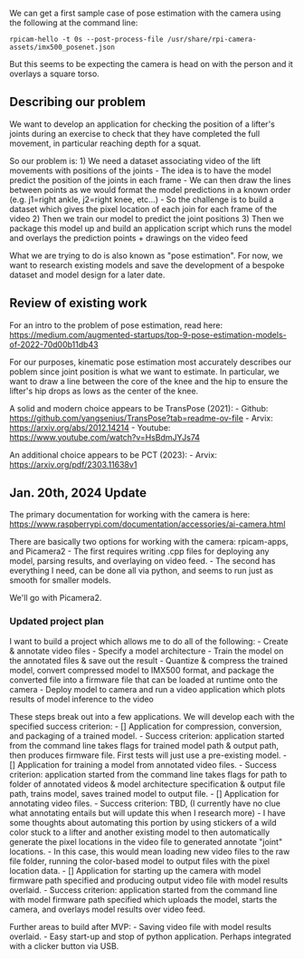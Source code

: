 
We can get a first sample case of pose estimation with the camera using the following at the command line:
```
rpicam-hello -t 0s --post-process-file /usr/share/rpi-camera-assets/imx500_posenet.json
```

But this seems to be expecting the camera is head on with the person and it overlays a square torso.

## Describing our problem

We want to develop an application for checking the position of a lifter's joints during an exercise to check that they have completed the full movement, in particular reaching depth for a squat.

So our problem is:
	1) We need a dataset associating video of the lift movements with positions of the joints
		- The idea is to have the model predict the position of the joints in each frame
		- We can then draw the lines between points as we would format the model predictions in a known order (e.g. j1=right ankle, j2=right knee, etc...)
		- So the challenge is to build a dataset which gives the pixel location of each join for each frame of the video
	2) Then we train our model to predict the joint positions
	3) Then we package this model up and build an application script which runs the model and overlays the prediction points + drawings on the video feed

What we are trying to do is also known as "pose estimation".
For now, we want to research existing models and save the development of a bespoke dataset and model design for a later date.

## Review of existing work

For an intro to the problem of pose estimation, read here: https://medium.com/augmented-startups/top-9-pose-estimation-models-of-2022-70d00b11db43

For our purposes, kinematic pose estimation most accurately describes our poblem since joint position is what we want to estimate.
In particular, we want to draw a line between the core of the knee and the hip to ensure the lifter's hip drops as lows as the center of the knee.

A solid and modern choice appears to be TransPose (2021):
	- Github: https://github.com/yangsenius/TransPose?tab=readme-ov-file
	- Arvix: https://arxiv.org/abs/2012.14214
	- Youtube: https://www.youtube.com/watch?v=HsBdmJYJs74

An additional choice appears to be PCT (2023):
	- Arvix: https://arxiv.org/pdf/2303.11638v1

## Jan. 20th, 2024 Update

The primary documentation for working with the camera is here: https://www.raspberrypi.com/documentation/accessories/ai-camera.html

There are basically two options for working with the camera: rpicam-apps, and Picamera2
	- The first requires writing .cpp files for deploying any model, parsing results, and overlaying on video feed.
	- The second has everything I need, can be done all via python, and seems to run just as smooth for smaller models.

We'll go with Picamera2.

### Updated project plan

I want to build a project which allows me to do all of the following:
	- Create & annotate video files
	- Specify a model architecture
	- Train the model on the annotated files & save out the result
	- Quantize & compress the trained model, convert compressed model to IMX500 format, and package the converted file into a firmware file that can be loaded at runtime onto the camera
	- Deploy model to camera and run a video application which plots results of model inference to the video

These steps break out into a few applications. We will develop each with the specified success criterion:
	- [] Application for compression, conversion, and packaging of a trained model.
		- Success criterion: application started from the command line takes flags for trained model path & output path, then produces firmware file. First tests will just use a pre-existing model.
	- [] Application for training a model from annotated video files.
		- Success criterion: application started from the command line takes flags for path to folder of annotated videos & model architecture specification & output file path, trains model, saves trained model to output file. 
	- [] Application for annotating video files.
		- Success criterion: TBD, (I currently have no clue what annotating entails but will update this when I research more)
		- I have some thoughts about automating this portion by using stickers of a wild color stuck to a lifter and another existing model to then automatically generate the pixel locations in the video file to generated annotate "joint" locations.
			- In this case, this would mean loading new video files to the raw file folder, running the color-based model to output files with the pixel location data.
	- [] Application for starting up the camera with model firmware path specified and producing output video file with model results overlaid.
		- Success criterion: application started from the command line with model firmware path specified which uploads the model, starts the camera, and overlays model results over video feed.

Further areas to build after MVP:
	- Saving video file with model results overlaid.
	- Easy start-up and stop of python application. Perhaps integrated with a clicker button via USB.
